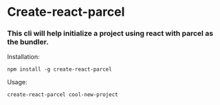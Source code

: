 # Create-react-parcel
### This cli will help initialize a project using react with parcel as the bundler.

Installation:

`npm install -g create-react-parcel`

Usage:

`create-react-parcel cool-new-project`

